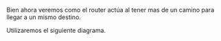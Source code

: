 Bien ahora veremos como el router actúa al tener mas de un camino para llegar a un mismo destino.

Utilizaremos el siguiente diagrama.